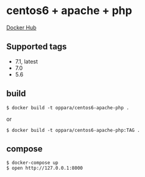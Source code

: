 # centos6 + apache + php

[Docker Hub](https://hub.docker.com/repository/docker/oppara/centos6-apache-php)

## Supported tags

* 7.1, latest
* 7.0
* 5.6


## build

```
$ docker build -t oppara/centos6-apache-php .
```

or

```
$ docker build -t oppara/centos6-apache-php:TAG .
```

## compose

```
$ docker-compose up
$ open http://127.0.0.1:8000
```

